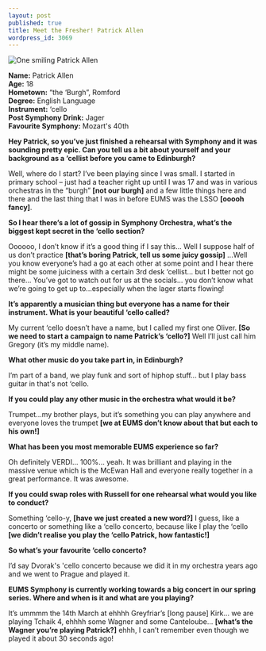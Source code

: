 ```yaml
---
layout: post
published: true
title: Meet the Fresher! Patrick Allen
wordpress_id: 3069
---
```



<img alt="One smiling Patrick Allen" src="{{ site.assets }}/img/meet-the-fresher/patrick-allen.jpg" class="aside">

**Name:** Patrick Allen <br>
**Age:** 18 <br>
**Hometown:** &ldquo;the &lsquo;Burgh&rdquo;, Romford <br>
**Degree:** English Language<br>
**Instrument:** &lsquo;cello<br>
**Post Symphony Drink:** Jager<br>
**Favourite Symphony:** Mozart's 40th

**Hey Patrick, so you&rsquo;ve just finished a rehearsal with Symphony and it was sounding pretty epic. Can you tell us a bit about yourself and your background as a &lsquo;cellist before you came to Edinburgh?**

Well, where do I start? I&rsquo;ve been playing since I was small. I started in primary school &ndash; just had a teacher right up until I was 17 and was in various orchestras in the &ldquo;burgh&rdquo; **[not our burgh]** and a few little things here and there and the last thing that I was in before EUMS was the LSSO **[ooooh fancy]**.

**So I hear there&rsquo;s a lot of gossip in Symphony Orchestra, what&rsquo;s the biggest kept secret in the &lsquo;cello section?**

Oooooo, I don&rsquo;t know if it&rsquo;s a good thing if I say this... Well I suppose half of us don&rsquo;t practice **[that&rsquo;s boring Patrick, tell us some juicy gossip]** ...Well you know everyone&rsquo;s had a go at each other at some point and I hear there might be some juiciness with a certain 3rd desk &lsquo;cellist... but I better not go there... You&rsquo;ve got to watch out for us at the socials... you don&rsquo;t know what we&rsquo;re going to get up to...especially when the lager starts flowing!

**It&rsquo;s apparently a musician thing but everyone has a name for their instrument. What is your beautiful &lsquo;cello called?**

My current &lsquo;cello doesn&rsquo;t have a name, but I called my first one Oliver. **[So we need to start a campaign to name Patrick&rsquo;s &lsquo;cello?]** Well I&rsquo;ll just call him Gregory (it&rsquo;s my middle name).

**What other music do you take part in, in Edinburgh?**

I&rsquo;m part of a band, we play funk and sort of hiphop stuff... but I play bass guitar in  that's not &lsquo;cello.

**If you could play any other music in the orchestra what would it be?**

Trumpet...my brother plays, but it&rsquo;s something you can play anywhere and everyone loves the trumpet **[we at EUMS don&rsquo;t know about that but each to his own!]**

**What has been you most memorable EUMS experience so far?**

Oh definitely VERDI... 100%... yeah. It was brilliant and playing in the massive venue which is the McEwan Hall and everyone really together in a great performance. It was awesome.

**If you could swap roles with Russell for one rehearsal what would you like to conduct?**

Something &lsquo;cello-y, **[have we just created a new word?]** I guess, like a concerto or something like a &lsquo;cello concerto, because like I play the &lsquo;cello **[we didn&rsquo;t realise you play the &lsquo;cello Patrick, how fantastic!]**

**So what&rsquo;s your favourite &lsquo;cello concerto?**

I&rsquo;d say Dvorak's 'cello concerto because we did it in my orchestra years ago and we went to Prague and played it.

**EUMS Symphony is currently working towards a big concert in our spring series. Where and when is it and what are you playing?**

It&rsquo;s ummmm the 14th March at ehhhh Greyfriar&rsquo;s [long pause] Kirk... we are playing Tchaik 4, ehhhh some Wagner and some Canteloube... **[what&rsquo;s the Wagner you&rsquo;re playing Patrick?]** ehhh, I can&rsquo;t remember even though we played it about 30 seconds ago!
